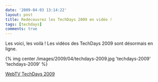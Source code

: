 ```yaml
---
date: '2009-04-03 13:14:22'
layout: post
title: Redécouvrez les TechDays 2009 en vidéo !
tags: [techdays]
comments: true
---
```


Les voici, les voilà ! Les vidéos des TechDays 2009 sont désormais en ligne.

{% img center /images/2009/04/techdays-2009.jpg 'techdays-2009' 'techdays-2009' %}
  
[WebTV TechDays 2009](http://www.microsoft.com/france/vision/mstechdays09/)
